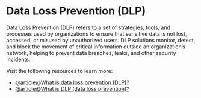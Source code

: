 # Data Loss Prevention (DLP)

Data Loss Prevention (DLP) refers to a set of strategies, tools, and processes used by organizations to ensure that sensitive data is not lost, accessed, or misused by unauthorized users. DLP solutions monitor, detect, and block the movement of critical information outside an organization’s network, helping to prevent data breaches, leaks, and other security incidents.

Visit the following resources to learn more:
- [@article@What is data loss prevention (DLP)?](https://www.techtarget.com/whatis/definition/data-loss-prevention-DLP)
- [@article@What is DLP (data loss prevention)?](https://www.cloudflare.com/es-es/learning/access-management/what-is-dlp/)